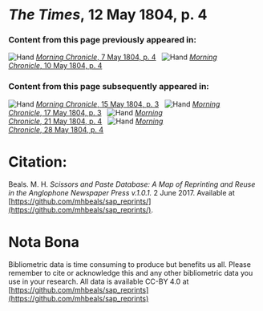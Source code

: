 # *The Times*, 12 May 1804, p. 4  
  
### Content from this page previously appeared in:  
![Hand](http://scissorsandpaste.net/wp-content/uploads/2017/06/smallhandpointer.png) [*Morning Chronicle*, 7 May 1804, p. 4](https://mhbeals.github.io/sap_html/Morning-Chronicle/Morning-Chronicle-7-May-1804-p-4)  
![Hand](http://scissorsandpaste.net/wp-content/uploads/2017/06/smallhandpointer.png) [*Morning Chronicle*, 10 May 1804, p. 4](https://mhbeals.github.io/sap_html/Morning-Chronicle/Morning-Chronicle-10-May-1804-p-4)  
  
### Content from this page subsequently appeared in:  
![Hand](http://scissorsandpaste.net/wp-content/uploads/2017/06/smallhandpointer.png) [*Morning Chronicle*, 15 May 1804, p. 3](https://mhbeals.github.io/sap_html/Morning-Chronicle/Morning-Chronicle-15-May-1804-p-3)  
![Hand](http://scissorsandpaste.net/wp-content/uploads/2017/06/smallhandpointer.png) [*Morning Chronicle*, 17 May 1804, p. 3](https://mhbeals.github.io/sap_html/Morning-Chronicle/Morning-Chronicle-17-May-1804-p-3)  
![Hand](http://scissorsandpaste.net/wp-content/uploads/2017/06/smallhandpointer.png) [*Morning Chronicle*, 21 May 1804, p. 4](https://mhbeals.github.io/sap_html/Morning-Chronicle/Morning-Chronicle-21-May-1804-p-4)  
![Hand](http://scissorsandpaste.net/wp-content/uploads/2017/06/smallhandpointer.png) [*Morning Chronicle*, 28 May 1804, p. 4](https://mhbeals.github.io/sap_html/Morning-Chronicle/Morning-Chronicle-28-May-1804-p-4)  


# Citation: 

Beals. M. H. *Scissors and Paste Database: A Map of Reprinting and Reuse in the Anglophone Newspaper Press v.1.0.1.* 2 June 2017. Available at [https://github.com/mhbeals/sap_reprints/](https://github.com/mhbeals/sap_reprints/). 

# Nota Bona

Bibliometric data is time consuming to produce but benefits us all. Please remember to cite or acknowledge this and any other bibliometric data you use in your research. All data is available CC-BY 4.0 at [https://github.com/mhbeals/sap_reprints](https://github.com/mhbeals/sap_reprints)